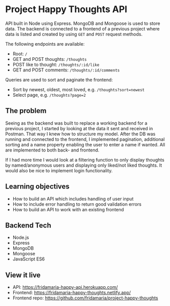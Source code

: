 # Project Happy Thoughts API

API built in Node using Express. MongoDB and Mongoose is used to store data. The backend is connected to a frontend of a previous project where data is listed and created by using `GET` and `POST` request methods.

The following endpoints are available:
- Root: `/`
- GET and POST thoughts: `/thoughts`
- POST like to thought: `/thoughts/:id/like`
- GET and POST comments: `/thoughts/:id/comments`

Queries are used to sort and paginate the frontend:
- Sort by newest, oldest, most loved, e.g. `/thoughts?sort=newest`
- Select page, e.g. `/thoughts?page=2`

## The problem

Seeing as the backend was built to replace a working backend for a previous project, I started by looking at the data it sent and received in Postman. That way I knew how to structure my model. After the DB was running and connected to the frontend, I implemented pagination, additional sorting and a name property enabling the user to enter a name if wanted. All are implemented to both back- and frontend.

If I had more time I would look at a filtering function to only display thoughts by named/anonymous users and displaying only liked/not liked thoughts. It would also be nice to implement login functionality.

## Learning objectives

- How to build an API which includes handling of user input
- How to include error handling to return good validation errors
- How to build an API to work with an existing frontend

## Backend Tech

- Node.js
- Express
- MongoDB
- Mongoose
- JavaScript ES6

## View it live

- API: https://fridamaria-happy-api.herokuapp.com/
- Frontend: https://fridamaria-happy-thoughts.netlify.app/
- Frontend repo: https://github.com/fridamaria/project-happy-thoughts
